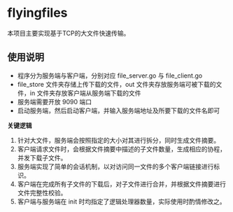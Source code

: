 # flyingfiles

本项目主要实现基于TCP的大文件快速传输。  
  
## 使用说明
- 程序分为服务端与客户端，分别对应 file_server.go 与 file_client.go
- file_store 文件夹存储上传下载的文件，out 文件夹存放服务端可被下载的文件，in 文件夹存放客户端从服务端下载的文件
- 服务端需要开放 9090 端口
- 启动服务端，然后启动客户端，并输入服务端地址及所要下载的文件名即可 
  
  
**关键逻辑**  
1. 针对大文件，服务端会按照指定的大小对其进行拆分，同时生成文件摘要。
2. 客户端请求文件时，会根据文件摘要中描述的子文件数量，生成相应的协程，并发下载子文件。
3. 服务端实现了简单的会话机制，以对访问同一文件的多个客户端链接进行标识。
4. 客户端在完成所有子文件的下载后，对子文件进行合并，并根据文件摘要进行文件完整性校验。
5. 客户端与服务端在 init 时均指定了逻辑处理器数量，实际使用时酌情修改之。


